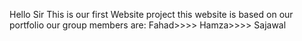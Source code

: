 Hello Sir
This is our first Website project
this website is based on our portfolio
our group members are:
Fahad>>>> Hamza>>>> Sajawal
